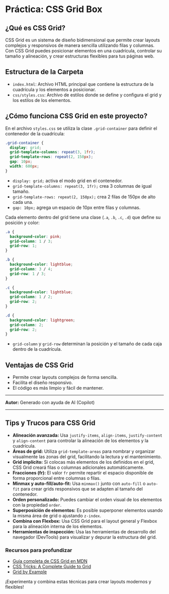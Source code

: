 # Práctica: CSS Grid Box

## ¿Qué es CSS Grid?
CSS Grid es un sistema de diseño bidimensional que permite crear layouts complejos y responsivos de manera sencilla utilizando filas y columnas. Con CSS Grid puedes posicionar elementos en una cuadrícula, controlar su tamaño y alineación, y crear estructuras flexibles para tus páginas web.

## Estructura de la Carpeta
- `index.html`: Archivo HTML principal que contiene la estructura de la cuadrícula y los elementos a posicionar.
- `css/styles.css`: Archivo de estilos donde se define y configura el grid y los estilos de los elementos.

## ¿Cómo funciona CSS Grid en este proyecto?
En el archivo `styles.css` se utiliza la clase `.grid-container` para definir el contenedor de la cuadrícula:

```css
.grid-container {
  display: grid;
  grid-template-columns: repeat(3, 1fr);
  grid-template-rows: repeat(2, 150px);
  gap: 10px;
  width: 600px;
}
```
- `display: grid;` activa el modo grid en el contenedor.
- `grid-template-columns: repeat(3, 1fr);` crea 3 columnas de igual tamaño.
- `grid-template-rows: repeat(2, 150px);` crea 2 filas de 150px de alto cada una.
- `gap: 10px;` agrega un espacio de 10px entre filas y columnas.

Cada elemento dentro del grid tiene una clase (`.a`, `.b`, `.c`, `.d`) que define su posición y color:

```css
.a {
  background-color: pink;
  grid-column: 1 / 3;
  grid-row: 1;
}

.b {
  background-color: lightblue;
  grid-column: 3 / 4;
  grid-row: 1 / 3;
}

.c {
  background-color: lightblue;
  grid-column: 1 / 2;
  grid-row: 2;
}

.d {
  background-color: lightgreen;
  grid-column: 2;
  grid-row: 2;
}
```
- `grid-column` y `grid-row` determinan la posición y el tamaño de cada caja dentro de la cuadrícula.

## Ventajas de CSS Grid
- Permite crear layouts complejos de forma sencilla.
- Facilita el diseño responsivo.
- El código es más limpio y fácil de mantener.

---

**Autor:** Generado con ayuda de AI (Copilot)

---

## Tips y Trucos para CSS Grid

- **Alineación avanzada:** Usa `justify-items`, `align-items`, `justify-content` y `align-content` para controlar la alineación de los elementos y la cuadrícula.
- **Áreas de grid:** Utiliza `grid-template-areas` para nombrar y organizar visualmente las zonas del grid, facilitando la lectura y el mantenimiento.
- **Grid implícito:** Si colocas más elementos de los definidos en el grid, CSS Grid creará filas o columnas adicionales automáticamente.
- **Fracciones (fr):** El valor `fr` permite repartir el espacio disponible de forma proporcional entre columnas o filas.
- **Minmax y auto-fill/auto-fit:** Usa `minmax()` junto con `auto-fill` o `auto-fit` para crear grids responsivos que se adapten al tamaño del contenedor.
- **Orden personalizado:** Puedes cambiar el orden visual de los elementos con la propiedad `order`.
- **Superposición de elementos:** Es posible superponer elementos usando la misma área de grid o ajustando `z-index`.
- **Combina con Flexbox:** Usa CSS Grid para el layout general y Flexbox para la alineación interna de los elementos.
- **Herramientas de inspección:** Usa las herramientas de desarrollo del navegador (DevTools) para visualizar y depurar la estructura del grid.

### Recursos para profundizar
- [Guía completa de CSS Grid en MDN](https://developer.mozilla.org/es/docs/Web/CSS/CSS_grid_layout)
- [CSS Tricks: A Complete Guide to Grid](https://css-tricks.com/snippets/css/complete-guide-grid/)
- [Grid by Example](https://gridbyexample.com/)

¡Experimenta y combina estas técnicas para crear layouts modernos y flexibles!

